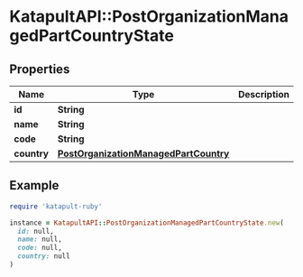 # KatapultAPI::PostOrganizationManagedPartCountryState

## Properties

| Name | Type | Description | Notes |
| ---- | ---- | ----------- | ----- |
| **id** | **String** |  | [optional] |
| **name** | **String** |  | [optional] |
| **code** | **String** |  | [optional] |
| **country** | [**PostOrganizationManagedPartCountry**](PostOrganizationManagedPartCountry.md) |  | [optional] |

## Example

```ruby
require 'katapult-ruby'

instance = KatapultAPI::PostOrganizationManagedPartCountryState.new(
  id: null,
  name: null,
  code: null,
  country: null
)
```

